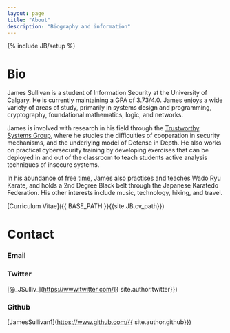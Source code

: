 ```yaml
---
layout: page
title: "About"
description: "Biography and information"
---
```

{% include JB/setup %}

Bio
====

James Sullivan is a student of Information Security at the University of 
Calgary. He is currently maintaining a GPA of 3.73/4.0. James enjoys a
wide variety of areas of study, primarily in systems design and
programming, cryptography, foundational mathematics, logic, and
networks. 

James is involved with research in his field through the [Trustworthy
Systems Group](http://tsg.cpsc.ucalgary.ca/), where he studies the
difficulties of cooperation in security mechanisms, and the underlying
model of Defense in Depth.  He also works on practical cybersecurity
training by developing exercises that can be deployed in and out of the
classroom to teach students active analysis techniques of insecure
systems.

In his abundance of free time, James also practises and teaches Wado Ryu
Karate, and holds a 2nd Degree Black belt through the Japanese Karatedo
Federation. His other interests include music, technology, hiking, and
travel.

[Curriculum Vitae]({{ BASE_PATH }}{{site.JB.cv_path}})

Contact
======

### Email


### Twitter
[@\_JSulliv\_](https://www.twitter.com/{{ site.author.twitter}})

### Github
[JamesSullivan1](https://www.github.com/{{ site.author.github}})


